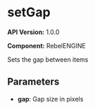 # setGap

**API Version:** 1.0.0

**Component:** RebelENGINE

Sets the gap between items

## Parameters

- **gap**: Gap size in pixels

